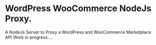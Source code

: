 # WordPress WooCommerce NodeJs Proxy. 
A NodeJs Server to Proxy a WordPress and WooCommerce Marketplace API Work in progress....